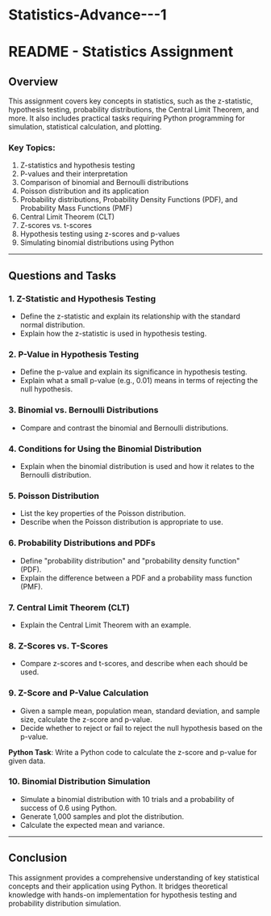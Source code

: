 # Statistics-Advance---1

# README - Statistics Assignment

## Overview
This assignment covers key concepts in statistics, such as the z-statistic, hypothesis testing, probability distributions, the Central Limit Theorem, and more. It also includes practical tasks requiring Python programming for simulation, statistical calculation, and plotting.

### Key Topics:
1. Z-statistics and hypothesis testing
2. P-values and their interpretation
3. Comparison of binomial and Bernoulli distributions
4. Poisson distribution and its application
5. Probability distributions, Probability Density Functions (PDF), and Probability Mass Functions (PMF)
6. Central Limit Theorem (CLT)
7. Z-scores vs. t-scores
8. Hypothesis testing using z-scores and p-values
9. Simulating binomial distributions using Python

---

## Questions and Tasks

### 1. **Z-Statistic and Hypothesis Testing**
   - Define the z-statistic and explain its relationship with the standard normal distribution.
   - Explain how the z-statistic is used in hypothesis testing.

### 2. **P-Value in Hypothesis Testing**
   - Define the p-value and explain its significance in hypothesis testing.
   - Explain what a small p-value (e.g., 0.01) means in terms of rejecting the null hypothesis.

### 3. **Binomial vs. Bernoulli Distributions**
   - Compare and contrast the binomial and Bernoulli distributions.

### 4. **Conditions for Using the Binomial Distribution**
   - Explain when the binomial distribution is used and how it relates to the Bernoulli distribution.

### 5. **Poisson Distribution**
   - List the key properties of the Poisson distribution.
   - Describe when the Poisson distribution is appropriate to use.

### 6. **Probability Distributions and PDFs**
   - Define "probability distribution" and "probability density function" (PDF).
   - Explain the difference between a PDF and a probability mass function (PMF).

### 7. **Central Limit Theorem (CLT)**
   - Explain the Central Limit Theorem with an example.

### 8. **Z-Scores vs. T-Scores**
   - Compare z-scores and t-scores, and describe when each should be used.

### 9. **Z-Score and P-Value Calculation**
   - Given a sample mean, population mean, standard deviation, and sample size, calculate the z-score and p-value.
   - Decide whether to reject or fail to reject the null hypothesis based on the p-value.

   **Python Task**: Write a Python code to calculate the z-score and p-value for given data.

### 10. **Binomial Distribution Simulation**
   - Simulate a binomial distribution with 10 trials and a probability of success of 0.6 using Python.
   - Generate 1,000 samples and plot the distribution.
   - Calculate the expected mean and variance.


---

## Conclusion
This assignment provides a comprehensive understanding of key statistical concepts and their application using Python. It bridges theoretical knowledge with hands-on implementation for hypothesis testing and probability distribution simulation.

